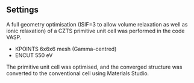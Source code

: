 ## Settings
A full geometry optimisation (ISIF=3 to allow volume relaxation as well as ionic relaxation) of a CZTS primitive unit cell was performed in the code VASP.

* KPOINTS 6x6x6 mesh (Gamma-centred)
* ENCUT 550 eV

The primitive unit cell was optimised, and the converged structure was converted to the conventional cell using Materials Studio. 
